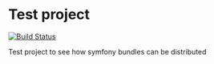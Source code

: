 # Test project
[![Build Status](https://travis-ci.com/hanwoolderink88/ApiFormBundle.svg?branch=master)](https://travis-ci.com/hanwoolderink88/ApiFormBundle)

Test project to see how symfony bundles can be distributed
